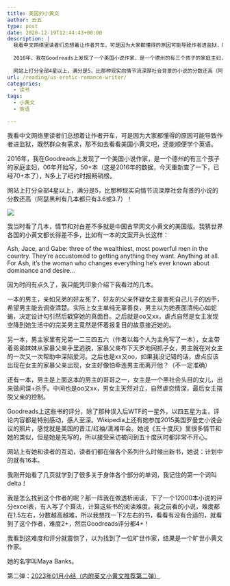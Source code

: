 ```yaml
---
title: 美国的小黄文
author: 云五
type: post
date: 2020-12-19T12:44:43+00:00
description: |
  我看中文网络里读者们总想着让作者开车，可是因为大家都懂得的原因可能导致作者进监狱，既然群众有需求，那不如去看看美国小黄文吧，还能顺便学个英语。
  
  2016年，我在Goodreads上发现了一个美国小说作家，是一个德州的有三个孩子的家庭主妇，06年开始写，50+本（这是2016年的数据，今天重新查了一下，已经70+本了），N多上了纽约时报畅销榜。
  
  网站上打分全部4星以上，满分是5，比那种现实向情节流深厚社会背景的小说的分数还高（阿瑟黑利有几本都只有3.6或3.7）！
url: /reading/us-erotic-romance-writer/
categories:
  - 读书
tags:
  - 小黄文
  - 英语

---
```

我看中文网络里读者们总想着让作者开车，可是因为大家都懂得的原因可能导致作者进监狱，既然群众有需求，那不如去看看美国小黄文吧，还能顺便学个英语。

2016年，我在Goodreads上发现了一个美国小说作家，是一个德州的有三个孩子的家庭主妇，06年开始写，50+本（这是2016年的数据，今天重新查了一下，已经70+本了），N多上了纽约时报畅销榜。

网站上打分全部4星以上，满分是5，比那种现实向情节流深厚社会背景的小说的分数还高（阿瑟黑利有几本都只有3.6或3.7）！

![](https://i.gr-assets.com/images/S/compressed.photo.goodreads.com/books/1429916852l/8419432.jpg)

我当时看了几本，情节和对白差不多就是中国古早网文小黄文的美国版。我猜世界各国的小黄文都长得差不多，比如有一本的文案开头长这样：

Ash, Jace, and Gabe: three of the wealthiest, most powerful men in the country. They’re accustomed to getting anything they want. Anything at all. For Ash, it’s the woman who changes everything he’s ever known about dominance and desire...

因为时间有点久了，我只能凭印象介绍下我看过的几本。

一本的男主，亲如兄弟的好友死了，好友的父亲怀疑女主是害死自己儿子的凶手，希望男主能去调查清楚。实际上女主单纯无辜善良，男主以为她表面清纯心如蛇蝎，决定设计勾引然后戳穿她的真面目。之后就是oo又xx，虐点自然是女主发现空降到她生活中的完美男主竟然是怀着报复目的故意接近她的。

另一本，男主家里有兄弟一二三四五六（作者以每个人为主角写了一本），女主带着弟弟妹妹从家暴父亲手里逃脱，家暴父亲布下天罗地网抓子女，男主就在对女主的一次又一次帮助中深陷爱河。之后也是xx又oo，如果我没记错的话，虐点应该出现在女主的家暴父亲出现，女主好像怕牵连男主而离开他？（不一定准确）

还有一本，男主是上面这本的男主的哥哥之一，女主是一个黑社会头目的女儿，出来做间谍+杀手。中间也是oo又xx，男女主天然对立，自然虐恋情深，最后女主摆脱父亲的控制。

Goodreads上这些书的评分，除了那种误入后WTF的一星外，以四五星为主，评论内容都是特别感动，感人至深。Wikipedia上还有她参加2015美国罗曼史小说会议的照片，感觉就是美国的晋江/红袖/潇湘年会。她说《五十度灰》里很多情节和她的类似，但是她是先写的，所以接受采访被问到五十度灰时都非常不开心。

网站上有她和读者的互动，读者们都在催各个系列什么时候出新书，她说：计划中的就有16本。

我刚开始看了几页就学到了很多关于身体各个部分的单词，我记住的第一个词叫delta！

我是怎么找到这个作者的呢？那一阵我在做透析阅读，下了一个12000本小说的评分excel表，有人写了个算法，计算这些书的阅读难度。我之前看的小说，难度都在1.5左右，分数越高越难，所以我想找一下2左右的书，看看有没有合适的，就看到了这个作者，难度2+，然后Goodreads评分都4+！

我看到这难度和评分就震惊了，以为找到了一位旷世作家，结果是一个旷世小黄文作家。

她的名字叫Maya Banks。

第二弹：[2023年01月小结（内附英文小黄文推荐第二弹）](/monthly-recap/2023-01-recap/)


